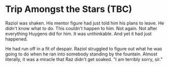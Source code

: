 Trip Amongst the Stars (TBC)
============================

Raziol was shaken. His mentor figure had just told him his plans to leave. He
didn't know what to do. This couldn't happen to him. Not again. Not after
everything Huygens did for him. It was unthinkable. And yet it had just
happened.

He had run off in a fit of despair. Raziol struggled to figure out what he was
going to do when he ran into somebody standing by the fountain. Almost
literally, it was a miracle that Raz didn't get soaked. "I am terribly sorry,
sir."
